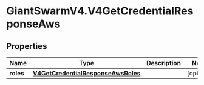 # GiantSwarmV4.V4GetCredentialResponseAws

## Properties
Name | Type | Description | Notes
------------ | ------------- | ------------- | -------------
**roles** | [**V4GetCredentialResponseAwsRoles**](V4GetCredentialResponseAwsRoles.md) |  | [optional] 


